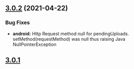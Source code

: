 ## [3.0.2](https://github.com/spoonconsulting/cordova-plugin-background-upload/3.0.1...3.0.2) (2021-04-22)


### Bug Fixes

* **android:**  Http Request method null for pendingUploads. setMethod(requestMethod) was null thus raising Java NullPointerException


## [3.0.1](https://github.com/spoonconsulting/cordova-plugin-background-upload)